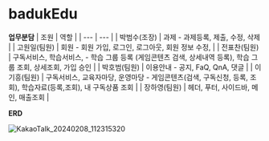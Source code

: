 # badukEdu

**업무분담**
| 조원 | 역할 |
| --- | --- |
| 박범수(조장) | 과제 - 과제등록, 제출, 수정, 삭제  |
| 고원일(팀원) | 회원 - 회원 가입, 로그인, 로그아웃, 회원 정보 수정,  |
| 전표찬(팀원) |  구독서비스, 학습서비스, - 학습 그룹 등록 (게임콘텐츠 검색, 상세내역 등록), 학습 그룹 조회, 상세조회, 가입 승인 |
| 박호범(팀원) | 이용안내 - 공지, FaQ, QnA, 댓글 |
| 이기흥(팀원) |  구독서비스, 교육자마당, 운영마당 - 게임콘텐츠(검색, 구독신청, 등록, 조회), 학습자료(등록,조회), 내 구독상품 조회 |
| 장하영(팀원) | 헤더, 푸터, 사이드바, 메인, 매출조회 |

**ERD**

![KakaoTalk_20240208_112315320](https://github.com/badukEdu/badukEdu/assets/148045978/27633270-31ff-425e-b1ea-d4b8c98eff33)


